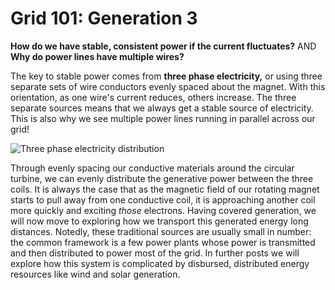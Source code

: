 # Grid 101: Generation 3
**How do we have stable, consistent power if the current fluctuates?**
AND
**Why do power lines have multiple wires?**

The key to stable power comes from **three phase electricity,** or using three separate sets of wire conductors evenly spaced about the magnet. With this orientation, as one wire's current reduces, others increase. The three separate sources means that we always get a stable source of electricity.  This is also why we see multiple power lines running in parallel across our grid!

![Three phase electricity distribution](https://theengineeringmindset.com/wp-content/uploads/2018/02/Three-phase-electricity-distribution-300x128.png)



Through evenly spacing our conductive materials around the circular turbine, we can evenly distribute the generative power between the three coils. It is always the case that as the magnetic field of our rotating magnet starts to pull away from one conductive coil, it is approaching another coil more quickly and exciting *those* electrons.  Having covered generation, we will now move to exploring how we transport this generated energy long distances. Notedly, these traditional sources are usually small in number: the common framework is a few power plants whose power is transmitted and then distributed to power most of the grid. In further posts we will explore how this system is complicated by disbursed, distributed energy resources like wind and solar generation.
